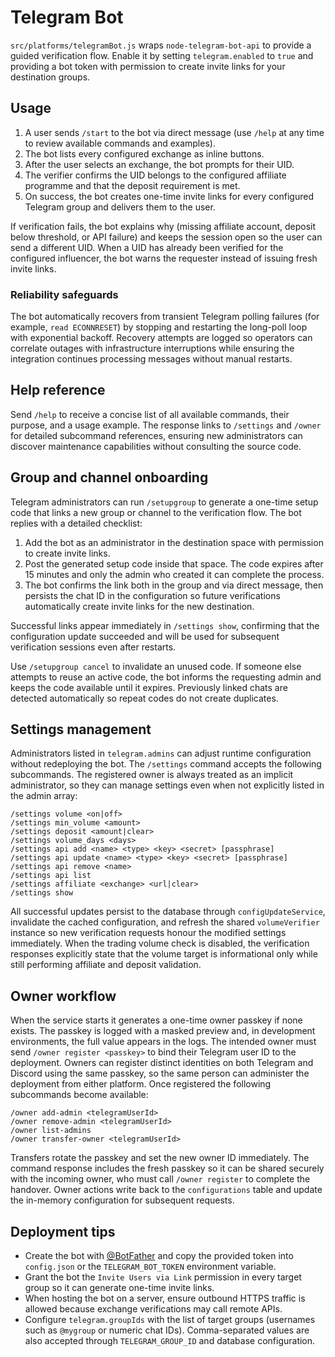 # Telegram Bot

`src/platforms/telegramBot.js` wraps `node-telegram-bot-api` to provide a guided verification flow. Enable it by setting
`telegram.enabled` to `true` and providing a bot token with permission to create invite links for your destination groups.

## Usage

1. A user sends `/start` to the bot via direct message (use `/help` at any time to review available commands and examples).
2. The bot lists every configured exchange as inline buttons.
3. After the user selects an exchange, the bot prompts for their UID.
4. The verifier confirms the UID belongs to the configured affiliate programme and that the deposit requirement is met.
5. On success, the bot creates one-time invite links for every configured Telegram group and delivers them to the user.

If verification fails, the bot explains why (missing affiliate account, deposit below threshold, or API failure) and keeps
the session open so the user can send a different UID. When a UID has already been verified for the configured influencer,
the bot warns the requester instead of issuing fresh invite links.

### Reliability safeguards

The bot automatically recovers from transient Telegram polling failures (for example, `read ECONNRESET`) by stopping and
restarting the long-poll loop with exponential backoff. Recovery attempts are logged so operators can correlate outages
with infrastructure interruptions while ensuring the integration continues processing messages without manual restarts.

## Help reference

Send `/help` to receive a concise list of all available commands, their purpose, and a usage example. The response links to
`/settings` and `/owner` for detailed subcommand references, ensuring new administrators can discover maintenance
capabilities without consulting the source code.

## Group and channel onboarding

Telegram administrators can run `/setupgroup` to generate a one-time setup code that links a new group or channel to the
verification flow. The bot replies with a detailed checklist:

1. Add the bot as an administrator in the destination space with permission to create invite links.
2. Post the generated setup code inside that space. The code expires after 15 minutes and only the admin who created it can
   complete the process.
3. The bot confirms the link both in the group and via direct message, then persists the chat ID in the configuration so
   future verifications automatically create invite links for the new destination.

Successful links appear immediately in `/settings show`, confirming that the configuration update succeeded and will be
used for subsequent verification sessions even after restarts.

Use `/setupgroup cancel` to invalidate an unused code. If someone else attempts to reuse an active code, the bot informs the
requesting admin and keeps the code available until it expires. Previously linked chats are detected automatically so repeat
codes do not create duplicates.

## Settings management

Administrators listed in `telegram.admins` can adjust runtime configuration without redeploying the bot. The `/settings`
command accepts the following subcommands. The registered owner is always treated as an implicit administrator, so they can
manage settings even when not explicitly listed in the admin array:

```text
/settings volume <on|off>
/settings min_volume <amount>
/settings deposit <amount|clear>
/settings volume_days <days>
/settings api add <name> <type> <key> <secret> [passphrase]
/settings api update <name> <type> <key> <secret> [passphrase]
/settings api remove <name>
/settings api list
/settings affiliate <exchange> <url|clear>
/settings show
```

All successful updates persist to the database through `configUpdateService`, invalidate the cached configuration, and
refresh the shared `volumeVerifier` instance so new verification requests honour the modified settings immediately. When
the trading volume check is disabled, the verification responses explicitly state that the volume target is informational
only while still performing affiliate and deposit validation.

## Owner workflow

When the service starts it generates a one-time owner passkey if none exists. The passkey is logged with a masked preview
and, in development environments, the full value appears in the logs. The intended owner must send `/owner register <passkey>`
to bind their Telegram user ID to the deployment. Owners can register distinct identities on both Telegram and Discord
using the same passkey, so the same person can administer the deployment from either platform. Once registered the
following subcommands become available:

```text
/owner add-admin <telegramUserId>
/owner remove-admin <telegramUserId>
/owner list-admins
/owner transfer-owner <telegramUserId>
```

Transfers rotate the passkey and set the new owner ID immediately. The command response includes the fresh passkey so it
can be shared securely with the incoming owner, who must call `/owner register` to complete the handover. Owner actions
write back to the `configurations` table and update the in-memory configuration for subsequent requests.

## Deployment tips

- Create the bot with [@BotFather](https://t.me/botfather) and copy the provided token into `config.json` or the
  `TELEGRAM_BOT_TOKEN` environment variable.
- Grant the bot the `Invite Users via Link` permission in every target group so it can generate one-time invite links.
- When hosting the bot on a server, ensure outbound HTTPS traffic is allowed because exchange verifications may call
  remote APIs.
- Configure `telegram.groupIds` with the list of target groups (usernames such as `@mygroup` or numeric chat IDs).
  Comma-separated values are also accepted through `TELEGRAM_GROUP_ID` and database configuration.
